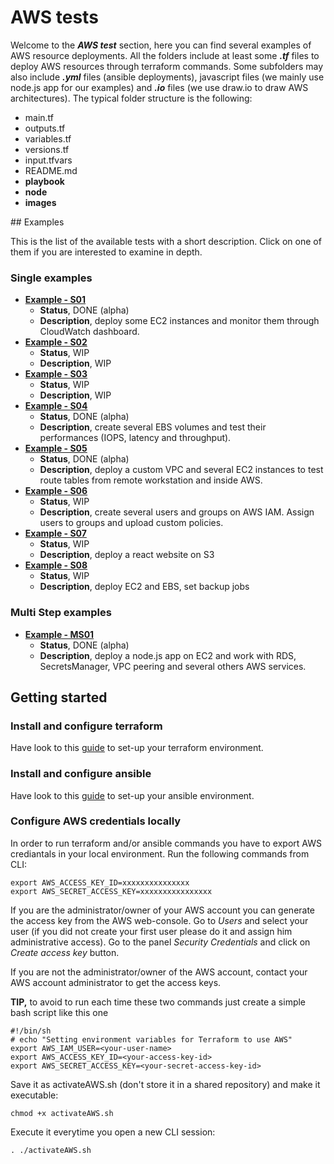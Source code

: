 # AWS tests

Welcome to the ***AWS test*** section, here you can find several examples of AWS resource deployments. All the folders include at least some ***.tf*** files to deploy AWS resources through terraform commands. Some subfolders may also include ***.yml*** files (ansible deployments), javascript files (we mainly use node.js app for our examples) and ***.io*** files (we use draw.io to draw AWS architectures).
The typical folder structure is the following:
- main.tf
- outputs.tf
- variables.tf
- versions.tf
- input.tfvars
- README.md
- **playbook**
- **node**
- **images**

## Examples

This is the list of the available tests with a short description. Click on one of them if you are interested to examine in depth.

### Single examples

- **[Example - S01](./CloudWatch)**
  - **Status**, DONE (alpha)
  - **Description**, deploy some EC2 instances and monitor them through CloudWatch dashboard.
- **[Example - S02](./SQS)**
  - **Status**, WIP
  - **Description**, WIP
- **[Example - S03](./SNS)**
  - **Status**, WIP
  - **Description**, WIP
- **[Example - S04](./EBS)**
  - **Status**, DONE (alpha)
  - **Description**, create several EBS volumes and test their performances (IOPS, latency and throughput).
- **[Example - S05](./VPC)**
  - **Status**, DONE (alpha)
  - **Description**, deploy a custom VPC and several EC2 instances to test route tables from remote workstation and inside AWS.
- **[Example - S06](./IAM)**
  - **Status**, WIP
  - **Description**, create several users and groups on AWS IAM. Assign users to groups and upload custom policies.
- **[Example - S07](./S3website)**
  - **Status**, WIP
  - **Description**, deploy a react website on S3
- **[Example - S08](./Backup)**
  - **Status**, WIP
  - **Description**, deploy EC2 and EBS, set backup jobs

### Multi Step examples

- **[Example - MS01](./FullApplication)**
  - **Status**, DONE (alpha)
  - **Description**, deploy a node.js app on EC2 and work with RDS, SecretsManager, VPC peering and several others AWS services.

## Getting started
### Install and configure terraform

Have look to this [guide](https://learn.hashicorp.com/tutorials/terraform/install-cli) to set-up your terraform environment.

### Install and configure ansible

Have look to this [guide](https://docs.ansible.com/ansible/latest/installation_guide/intro_installation.html) to set-up your ansible environment.

### Configure AWS credentials locally

In order to run terraform and/or ansible commands you have to export AWS crediantals in your local environment. Run the following commands from CLI:
```
export AWS_ACCESS_KEY_ID=xxxxxxxxxxxxxxx
export AWS_SECRET_ACCESS_KEY=xxxxxxxxxxxxxxxx
```
If you are the administrator/owner of your AWS account you can generate the access key from the AWS web-console. Go to *Users* and select your user (if you did not create your first user please do it and assign him administrative access). Go to the panel *Security Credentials* and click on *Create access key* button.

If you are not the administrator/owner of the AWS account, contact your AWS account administrator to get the access keys.

**TIP,** to avoid to run each time these two commands just create a simple bash script like this one
```
#!/bin/sh
# echo "Setting environment variables for Terraform to use AWS"
export AWS_IAM_USER=<your-user-name>
export AWS_ACCESS_KEY_ID=<your-access-key-id>
export AWS_SECRET_ACCESS_KEY=<your-secret-access-key-id>
```
Save it as activateAWS.sh (don't store it in a shared repository) and make it executable:
```
chmod +x activateAWS.sh
```
Execute it everytime you open a new CLI session:
```
. ./activateAWS.sh
```
